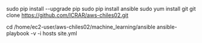 sudo pip install --upgrade pip
sudo pip install ansible
sudo yum install git
git clone https://github.com/ICRAR/aws-chiles02.git

cd /home/ec2-user/aws-chiles02/machine_learning/ansible
ansible-playbook -v -i hosts site.yml
